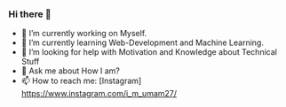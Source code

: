 ### Hi there 👋

- 🔭 I’m currently working on Myself.
- 🌱 I’m currently learning Web-Development and Machine Learning.
- 🤔 I’m looking for help with Motivation and Knowledge about Technical Stuff
- 💬 Ask me about How I am?
- 📫 How to reach me:
                    [Instagram] https://www.instagram.com/i_m_umam27/
